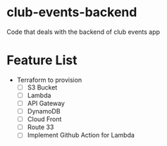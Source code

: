 # club-events-backend
Code that deals with the backend of club events app


# Feature List

- Terraform to provision 
  - [ ] S3 Bucket
  - [ ] Lambda
  - [ ] API Gateway
  - [ ] DynamoDB
  - [ ] Cloud Front
  - [ ] Route 33
  -  [ ] Implement Github Action for Lambda 
